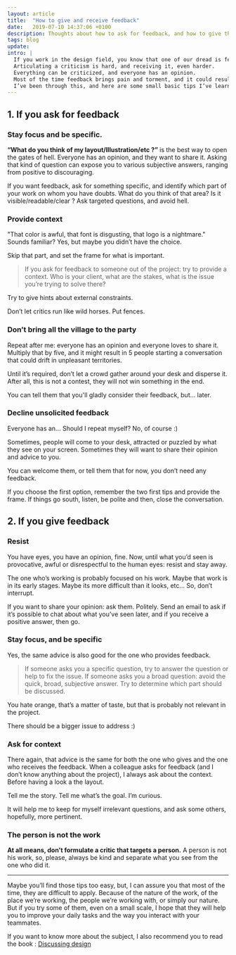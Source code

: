 ```yaml
---
layout: article
title:  "How to give and receive feedback"
date:   2019-07-10 14:37:06 +0100
description: Thoughts about how to ask for feedback, and how to give them too.
tags: blog
update:
intro: |
  If you work in the design field, you know that one of our dread is feedback.
  Articulating a criticism is hard, and receiving it, even harder.  
  Everything can be criticized, and everyone has an opinion.   
  Most of the time feedback brings pain and torment, and it could result in sterile discussions.
  I’ve been through this, and here are some small basic tips I’ve learned along the way that could help you.
---
```

## 1. If you ask for feedback
### Stay focus and be specific.

**“What do you think of my layout/Illustration/etc ?”** is the best way to open the gates of hell.
Everyone has an opinion, and they want to share it.
Asking that kind of question can expose you to various subjective answers, ranging from positive to discouraging.

If you want feedback, ask for something specific, and identify which part of your work on whom you have doubts.
What do you think of that area? Is it visible/readable/clear ?
Ask targeted questions, and avoid hell.

### Provide context

"That color is awful, that font is disgusting, that logo is a nightmare."
Sounds familiar?
Yes, but maybe you didn’t have the choice.

Skip that part, and set the frame for what is important.

> If you ask for feedback to someone out of the project: try to provide a context.
Who is your client, what are the stakes, what is the issue you’re trying to solve there?

Try to give hints about external constraints.

Don’t let critics run like wild horses. Put fences.

### Don’t bring all the village to the party

Repeat after me: everyone has an opinion and everyone loves to share it.
Multiply that by five, and it might result in 5 people starting a conversation that could drift in unpleasant territories.

Until it’s required, don’t let a crowd gather around your desk and disperse it.
After all, this is not a contest, they will not win something in the end.

You can tell them that you'll gladly consider their feedback, but... later.

### Decline unsolicited feedback

Everyone has an… Should I repeat myself? No, of course :)

Sometimes, people will come to your desk, attracted or puzzled by what they see on your screen.
Sometimes they will want to share their opinion and advice to you.

You can welcome them, or tell them that for now, you don’t need any feedback.

If you choose the first option, remember the two first tips and provide the frame. If things go south, listen, be polite and then, close the conversation.

## 2. If you give feedback
### Resist

You have eyes, you have an opinion, fine.
Now, until what you’d seen is provocative, awful or disrespectful to the human eyes: resist and stay away.

The one who’s working is probably focused on his work.
Maybe that work is in its early stages.
Maybe its more difficult than it looks, etc…
So, don’t interrupt.

If you want to share your opinion: ask them.
Politely.
Send an email to ask if it’s possible to chat about what you’ve seen later, and if you receive a positive answer, then go.

### Stay focus, and be specific

Yes, the same advice is also good for the one who provides feedback.
>If someone asks you a specific question, try to answer the question or help to fix the issue.
If someone asks you a broad question: avoid the quick, broad, subjective answer.
Try to determine which part should be discussed.

You hate orange, that’s a matter of taste, but that is probably not relevant in the project.

There should be a bigger issue to address :)

### Ask for context

There again, that advice is the same for both the one who gives and the one who receives the feedback.
When a colleague asks for feedback (and I don’t know anything about the project), I always ask about the context. Before having a look a the layout.

Tell me the story. Tell me what’s the goal. I’m curious.

It will help me to keep for myself irrelevant questions, and ask some others, hopefully, more pertinent.

### The person is not the work

**At all means, don’t formulate a critic that targets a person.**
A person is not his work, so, please, always be kind and separate what you see from the one who did it.

---

Maybe you’ll find those tips too easy, but, I can assure you that most of the time, they are difficult to apply.
Because of the nature of the work, of the place we’re working, the people we’re working with, or simply our nature.
But if you try some of them, even on a small scale, I hope that they will help you to improve your daily tasks and the way you interact with your teammates.

If you want to know more about the subject, I also recommend you to read the book :  [Discussing design](https://www.amazon.com/Discussing-Design-Improving-Communication-Collaboration/dp/149190240X/ref=sr_1_1?ie=UTF8&qid=1502811668&sr=8-1&keywords=discussing+design)
